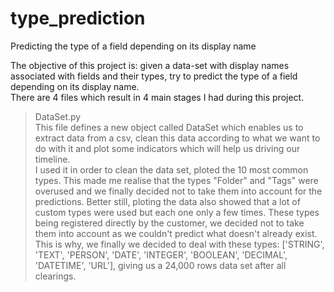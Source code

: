 # type_prediction
Predicting the type of a field depending on its display name

The objective of this project is: given a data-set with display names associated with fields and their types, try to predict the type of a field depending on its display name.<br />
There are 4 files which result in 4 main stages I had during this project. <br />
>DataSet.py<br />
This file defines a new object called DataSet which enables us to extract data from a csv, clean this data according to what we want to do with it and plot some indicators which will help us driving our timeline. <br />
I used it in order to clean the data set, ploted the 10 most common types. This made me realise that the types "Folder" and "Tags" were overused and we finally decided not to take them into account for the predictions. Better still, ploting the data also showed that a lot of custom types were used but each one only a few times. These types being registered directly by the customer, we decided not to take them into account as we couldn't predict what doesn't already exist. <br />
This is why, we finally we decided to deal with these types: ['STRING', 'TEXT', 'PERSON', 'DATE', 'INTEGER', 'BOOLEAN', 'DECIMAL', 'DATETIME', 'URL'], giving us a 24,000 rows data set after all clearings. <br />


